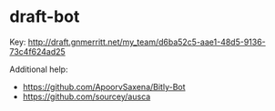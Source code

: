 draft-bot
=========

Key: http://draft.gnmerritt.net/my_team/d6ba52c5-aae1-48d5-9136-73c4f624ad25

Additional help: 

* https://github.com/ApoorvSaxena/Bitly-Bot
* https://github.com/sourcey/ausca


